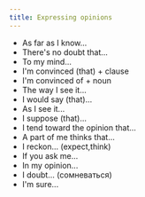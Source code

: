 ```yaml
---
title: Expressing opinions
---
```


- As far as I know...
- There's no doubt that...
- To my mind...
- I'm convinced (that) + clause
- I'm convinced of + noun
- The way I see it...
- I would say (that)...
- As I see it...
- I suppose (that)...
- I tend toward the opinion that...
- A part of me thinks that...
- I reckon... (expect,think)
- If you ask me...
- In my opinion...
- I doubt... (сомневаться)
- I'm sure...
